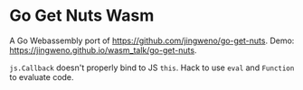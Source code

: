 # Go Get Nuts Wasm

A Go Webassembly port of https://github.com/jingweno/go-get-nuts. Demo: https://jingweno.github.io/wasm_talk/go-get-nuts.

`js.Callback` doesn't properly bind to JS `this`. Hack to use `eval` and `Function` to evaluate code.
